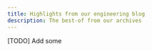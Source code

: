 ```yaml
---
title: Highlights from our engineering blog
description: The best-of from our archives
---
```


[TODO] Add some
